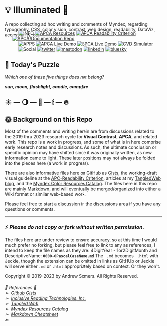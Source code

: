 # 💡 Illuminated 🌟
A repo collecting ad hoc writing and comments of Myndex, regarding typography, CSS, color vision, contrast, web design, readability, DataViz, accessibility, etc.    

<p align="left" class="por " style="margin: -36px 24px 12px">&emsp13;&emsp13;&emsp13;&emsp13;<img src="https://badgen.net/badge/INF&thinsp;/&#10148;/cc0066?labelColor=990033" alt="INFO" />&nbsp;<a href="https://git.myndex.com"><img src="https://badgen.net/badge/APCA/Resources/3300aa" alt="APCA Resources" /></a>&nbsp;<a href="https://readtech.org/ARC/"><img src="https://badgen.net/badge/APCA/Readability%20Criterion/ba12aa" alt="APCA Readability Criterion" /></a>&nbsp;<a href="https://github.com/Myndex/SAPC-APCA"><img src="https://badgen.net/badge/APCA/Docs%20Repo/dd5500" alt="APCA/Documentation Repo" /></a><br>&emsp13;&emsp13;&emsp13;&emsp13;<img src="https://badgen.net/badge/APP/&#10148;/007700?labelColor=005500" alt="APPS" />&nbsp;<a href="https://apcacontrast.com"><img src="https://badgen.net/badge/APCA/Live%20Demo/dd5500" alt="APCA Live Demo" /></a>&nbsp;<a href="https://bridgepca.com"><img src="https://badgen.net/badge/BridgePCA/Live Demo/0055bb" alt="BPCA Live Demo" /></a>&nbsp;<a href="https://www.myndex.com/CVD/"><img src="https://badgen.net/badge/Color Blind/Simulator/bb0055" alt="CVD Simulator" /></a><br>&emsp13;&emsp13;&emsp13;&emsp13;<img src="https://badgen.net/badge/SCL/&#10148;/0000aa?labelColor=000088" alt="Social" />&nbsp;<a href="https://twitter.com/MyndexResearch"><img src="https://badgen.net/badge/@/OnTwitter?color=0066cc&icon=twitter" alt="twitter" /></a>&emsp13;<a href="https://techhub.social/@Myndex"><img src="https://badgen.net/badge/@/OnMastodon?color=6600cc&icon=mastodon" alt="mastodon" /></a>&emsp13;<a href="https://www.linkedin.com/in/andrew-m-somers/"><img src="https://badgen.net/badge/in&nbsp;@/LinkedIn?color=0066cc" alt="linkedin" /></a>&emsp13;<a href="https://bsky.app/profile/myndex.bsky.social"><img src="https://badgen.net/badge/•&nbsp;@/Bsky?color=2244ff" alt="bluesky" /></a></p>


## 🧩 Today's Puzzle
_Which one of these five things does not belong?_ 

**_sun, moon, flashlight, candle, campfire_**    
## ☀️ — 🌖 — 🔦 — 🕯 — 🔥


## 🌞 Background on this Repo
Most of the comments and writing herein are from discussions related to the 2019 thru 2023 research cycle for **Visual Contrast**, **APCA**, and related work. This repo is a work in progress, and some of what is in here comprise early research notes and discussions. As such, the ultimate conclusion or specific opinion may have shifted since it was originally written, as new information came to light. These later positions may not always be folded into the pieces here (a work in progress).

There are also informative files here on GitHub as [Gists][1], the working-draft visual guideline at the [APC-Readability Criterion][2], articles at my [TangledWeb blog][3], and the [Myndex Color Resources Catalog][4]. The files here in this repo are mainly [Markdown][5], and will eventually be merged/organized into either a Wiki format or similar web-based work. 

Please feel free to start a discussion in the discussions area if you have any questions or comments.

-----
### ⚡️ _Please do not copy or fork without written permission._   

The files here are under review to ensure accuracy, so at this time I would much prefer no forking, but please feel free to link to any as references, I intend to keep the file names as they are: 4DigitYear - 1or2DigitMonth and DescriptiveName: **` 0000-0PascalCaseName.md `** The ` .md` becomes ` .html` with Jeckle, though the extension can be omitted in links as GItHUb or Jeckle will serve either `.md` or `.html` appropriately based on context. Or they won't.

Copyright © 2019-2023 by Andrew Somers. All Rights Reserved.    

###### 🔆 _References_ 🌝<br>➢&nbsp;&nbsp;[Github Gists][1] <br>➢&nbsp;&nbsp;[Inclusive Reading Technologies, Inc.][2]<br>➢&nbsp;&nbsp;[Tangled Web][3] <br>➢&nbsp;&nbsp;[Myndex Resources Catalog][4] <br>➢&nbsp;&nbsp;[Markdown Cheatsheet][5] <br>🔚

[1]: https://gist.github.com/Myndex
[2]: https://readtech.org/ARC/
[3]: https://tangledweb.xyz
[4]: https://git.myndex.com
[5]: https://gist.github.com/Myndex/5140d6fe98519bb15c503c490e713233#file-githubflavoredmarkdown-md
